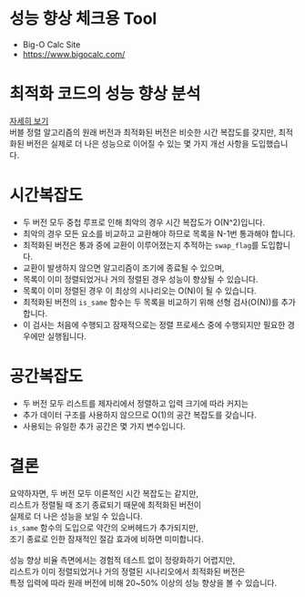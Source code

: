 # 성능 향상 체크용 Tool 
- Big-O Calc Site 
- https://www.bigocalc.com/ <br>

# 최적화 코드의 성능 향상 분석
[자세히 보기](https://github.com/sungw00ng/Today_I_Learn/blob/main/%EC%9E%90%EB%A3%8C%EA%B5%AC%EC%A1%B0/Sortings/Bubble%20sort/Bubble_sort_Optimization.md)<br>
버블 정렬 알고리즘의 원래 버전과 최적화된 버전은 비슷한 시간 복잡도를 갖지만,
최적화된 버전은 실제로 더 나은 성능으로 이어질 수 있는 몇 가지 개선 사항을 도입했습니다.

# 시간복잡도
   - 두 버전 모두 중첩 루프로 인해 최악의 경우 시간 복잡도가 O(N^2)입니다.
   - 최악의 경우 모든 요소를 ​​비교하고 교환해야 하므로 목록을 N-1번 통과해야 합니다. 
   - 최적화된 버전은 통과 중에 교환이 이루어졌는지 추적하는 `swap_flag`를 도입합니다.
   -  교환이 발생하지 않으면 알고리즘이 조기에 종료될 수 있으며,
   -  목록이 이미 정렬되었거나 거의 정렬된 경우 성능이 향상될 수 있습니다.
   -   목록이 이미 정렬된 경우 이 최상의 시나리오는 O(N)이 될 수 있습니다. 
   - 최적화된 버전의 `is_same` 함수는 두 목록을 비교하기 위해 선형 검사(O(N))를 추가합니다.
   -  이 검사는 처음에 수행되고 잠재적으로는 정렬 프로세스 중에 수행되지만 필요한 경우에만 실행됩니다. 

# 공간복잡도
   - 두 버전 모두 리스트를 제자리에서 정렬하고 입력 크기에 따라 커지는
   - 추가 데이터 구조를 사용하지 않으므로 O(1)의 공간 복잡도를 갖습니다.
   - 사용되는 유일한 추가 공간은 몇 가지 변수입니다. 

# 결론
요약하자면, 두 버전 모두 이론적인 시간 복잡도는 같지만, <br>
리스트가 정렬될 때 조기 종료되기 때문에 최적화된 버전이 <br>
실제로 더 나은 성능을 보일 수 있습니다. <br>
`is_same` 함수의 도입으로 약간의 오버헤드가 추가되지만, <br>
조기 종료로 인한 잠재적인 절감 효과에 비하면 미미합니다. <br>
<br>
성능 향상 비율 측면에서는 경험적 테스트 없이 정량화하기 어렵지만, <br>
리스트가 이미 정렬되었거나 거의 정렬된 시나리오에서 최적화된 버전은 <br>
특정 입력에 따라 원래 버전에 비해 20~50% 이상의 성능 향상을 볼 수 있습니다.<br>
